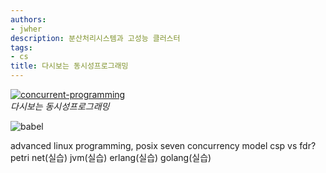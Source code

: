 ```yaml
---
authors:
- jwher
description: 분산처리시스템과 고성능 클러스터
tags:
- cs
title: 다시보는 동시성프로그래밍
---
```


[![concurrent-programming](concurrent-programming.png)](/categories/cs/concurrent-programming/)  
*다시보는 동시성프로그래밍*

<!--truncate-->

![babel]()

advanced linux programming, posix
seven concurrency model
csp vs fdr?
petri net(실습)
jvm(실습)
erlang(실습)
golang(실습)
